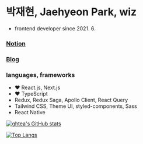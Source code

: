 # 박재현, Jaehyeon Park, wiz

- frontend developer since 2021. 6.

### [Notion](https://beautiful-draw-02f.notion.site/Development-25af2a3ac82949b3a7ba7d6db9e13778)
### [Blog](https://velog.io/@vltea)

### languages, frameworks
- ❤️ React.js, Next.js
- ❤️ TypeScript
- Redux, Redux Saga, Apollo Client, React Query
- Tailwind CSS, Theme UI, styled-components, Sass
- React Native

[![ghtea's GitHub stats](https://github-readme-stats.vercel.app/api?username=ghtea&show_icons=true&count_private=true&hide=issues)](https://github.com/anuraghazra/github-readme-stats)

[![Top Langs](https://github-readme-stats.vercel.app/api/top-langs/?username=ghtea&layout=compact&hide=html)](https://github.com/anuraghazra/github-readme-stats)
